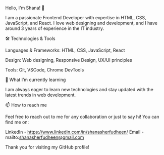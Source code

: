 Hello, I'm Shana! 👋

I am a passionate Frontend Developer with expertise in HTML, CSS, JavaScript, and React. I love web designing and development, and I have around 3 years of experience in the IT industry.

🛠️ Technologies & Tools

Languages & Frameworks: HTML, CSS, JavaScript, React

Design: Web designing, Responsive Design, UX/UI principles

Tools: Git, VSCode, Chrome DevTools

🌱 What I’m currently learning

I am always eager to learn new technologies and stay updated with the latest trends in web development. 

📫 How to reach me

Feel free to reach out to me for any collaboration or just to say hi! You can find me on:

LinkedIn - https://www.linkedin.com/in/shanasherfudheen/
Email - mailto:shanasherfudheen@gmail.com

Thank you for visiting my GitHub profile!

